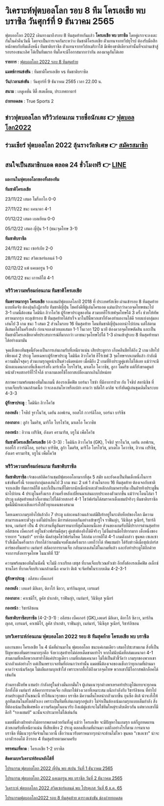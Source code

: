 # วิเคราะห์ฟุตบอลโลก รอบ 8 ทีม โครเอเชีย พบ บราซิล วันศุกร์ที่ 9 ธันวาคม 2565

ฟุตบอลโลก 2022 เดินทางมาถึงรอบ 8 ทีมสุดท้ายกันแล้ว **โครเอเชีย พบ บราซิล** โดยคู่แรกจะลงเตะกันในค่ำคืนวันนี้ โดยจะเป็นการเจอกันระหว่าง ทีมชาติโครเอเชีย ตัวแทนจากทวีปยุโรป ต้องรับมือสึกหนักพบกับทีมเต็งหนึ่ง ทีมชาติบราซิล ตัวแทนจากทวีปอเมริกาใต้ มีเพียงชาติเดียวเท่านั้นที่จะผ่านเข้าสู่รอบรองชนะเลิศ ได้เป็นทีมแรก ทีมใดจะมีโอกาสมากกว่ากัน ลองมาดูกันได้เลย

**รายการ** : [ฟุตบอลโลก 2022 รอบ 8 ทีมสุดท้าย](https://member.ufa88s.info/register/?s=wwwufa88s&lang=th)

**แมตช์การแข่งขัน** : ทีมชาติโครเอเชีย vs ทีมชาติบราซิล

**วัน/เวลาแข่งขัน** : วันศุกร์ที่ 9 ธันวาคม 2565 เวลา 22.00 น.

**สนาม** : เอดูเคชั่น ซิตี้ สเตเดี้ยม, ประเทศกาตาร์

**ถ่ายทอดสด** : True Sports 2

## ข่าวฟุตบอลโลก พรีวิวก่อนเกม รายชื่อนักเตะ 👉 [ฟุตบอลโลก2022](https://www.ufa88s.info/)

## ร่วมเชียร์ ฟุตบอลโลก 2022 ลุ้นรางวัลพิเศษ 👉 [สมัครสมาชิก](https://member.ufa88s.info/register/?s=wwwufa88s&lang=th) 

## สนใจเป็นสมาชิกแอด ตลอด 24 ชั่วโมงฟรี 👉 [LINE](https://line.me/R/ti/p/@283xkvif)

**ผลงานในฟุตบอลโลกของทั้งสองทีม**

**ทีมชาติโครเอเชีย**

23/11/22 เสมอ โมร็อกโก 0-0

27/11/22 ชนะ แคนาดา 4-1

01/12/22 เสมอ เบลเยียม 0-0

05/12/22 เสมอ ญี่ปุ่น 1-1 (ชนะจุดโทษ 3-1)

**ทีมชาติบราซิล**

24/11/22 ชนะ เซอร์เบีย 2-0

28/11/22 ชนะ สวิตเซอร์แลนด์ 1-0

02/12/22 แพ้ แคเมอรูน 1-0

06/12/22 ชนะ เกาหลีใต้ 4-1

### พรีวิวความพร้อมก่อนเกม ทีมชาติโครเอเชีย

**ทีมตราหมากรุก โครเอเชีย** รองแชมป์ฟุตบอลโลกปี 2018 ที่ ประเทศรัสเซีย ผ่านเข้ารอบ 8 ทีมสุดท้าย แบบหืดจับ ต้องลุ้นถึงฎีกากับ ทีมชาติญี่ปุ่น โชคยังดีที่ผู้เล่นโครแอต แม่นเป้ากว่าดวลจุดโทษชนะไป 3-1 เกมนี้ต้องชม โดมินิก ลิวาโควิช ผู้รักษาประตูของทีม สวมบทฮีโร่เซฟจุดโทษได้ 3 ครั้ง ช่วยให้ทัพ ตราหมากรุก ทะลุเข้ารอบ 8 ทีมสุดท้ายได้สำเร็จ มาในปีนี้พวกเขาก็ยังคงทำผลงานได้ดี รอบแบ่งกลุ่มลงเล่นไป 3 เกม ชนะ 1 เสมอ 2 ส่วนในรอบ 16 ทีมสุดท้าย โดนทีมชาติญี่ปุ่นออกนำไปก่อน แต่ไล่ตามตีเสมอได้ในครึ่งหลัง ก่อนจบลงด้วยผลเสมอ 1-1 ในเวลา 120 นาที ต้องดวลจุดโทษตัดสิน และเป็นทีมชาติโครเอเชียอาศัยประสบการณ์ที่มากกว่า เอาชนะจุดโทษไปได้ 1-3 ผ่านเข้าสู่รอบ 8 ทีมสุดท้ายมาได้อย่างเมามัน 

จุดแข็งของทีมชุดนี้ยังคงเป็นการเล่นเกมรับที่เหนียวแน่น เสียประตูยาก เก็บคลีนชีทได้ถึง 2 เกม เสียไปเพียงแค่ 2 ประตู โดยเฉพาะผู้รักษาประตู โดมินิค ลิวาโควิช ฮีโร่เซฟ 3 จุดโทษจากเกมที่แล้ว กำลังมีความมั่นใจสุดๆ ส่วนเกมรุกดูหน้าเป็นห่วงนิดหน่อย เมื่อมีถึง 2 เกมที่ยิงประตูคู่แข่งไม่ได้เลย แม้ว่าจะมีนักเตะแดนกลางที่แข็งแกร่งทั้ง มาร์เซโล โบรโซวิช, มาเตโอ โควาซิช, ลูกา โมดริช แต่ก็ยังขาดศูนย์หน้าตัวจบสกอร์ที่ไว้ใจได้ บางเกมเลยใช้โอกาสเปลืองมากเกินไปหน่อย

สภาพความพร้อมของทีมในเกมนี้ ต้องรอเช็คฟิต บอร์นา โซซ่า ที่มีอาการป่วย กับ โจซิป สตานิซิช ที่บาดเจ็บบริเวณกล้ามเนื้อ ว่าจะลงเล่นไหวหรือเปล่า คาดว่า ซลัตโก้ ดาลิช จะยังยึดผู้เล่นชุดเดิมในระบบ 4-3-3

**ผู้รักษาประตู** : โดมินิก ลิวาโควิช

**กองหลัง** : โจซิป จูราโนวิช, เดยัน ลอฟเรน, ยอสโก้ กวาร์ดิโอล, บอร์นา บาริซิช

**กองกลาง** : ลูก้า โมดริช, มาริโอ โบรโซวิช, มาเตโอ โควาซิช

**กองหน้า** : อิวาน เปริซิช, อังเดร ครามาริช, บรูโน่ เพ็ตโควิช

**ทีมชาติโครเอเชียโครเอเชีย** (4-3-3) : โดมินิก ลิวาโควิช (GK), โจซิป จูราโนวิช, เดยัน ลอฟเรน, ยอสโก้ กวาร์ดิโอล, บอร์นา บาริซิช, ลูก้า โมดริช, มาริโอ โบรโซวิช, มาเตโอ โควาซิช, อิวาน เปริซิช, อังเดร ครามาริช, บรูโน่ เพ็ตโควิช

### พรีวิวความพร้อมก่อนเกม ทีมชาติบราซิล

**ทีมชาติบราซิล** เจ้าของสถิติคว้าแชมป์ฟุตบอลโลกมากที่สุด 5 สมัย และยังคงเป็นทีมเต็งหนึ่งในการแข่งขันครั้งนี้ รอบแบ่งกลุ่มลงเล่นไป 3 เกม ชนะ 2 แพ้ 1 ส่วนในรอบ 16 ทีมสุดท้าย ต้องเจอกับชาติจากเอเชีย ทีมเกาหลีใต้ และก็เป็นงานที่ไม่ยากนักเมื่อนักเตะตัวหลักกลับมาครบทีม เป็นฝ่ายยิงประตูขึ้นนำไปก่อน 4 ประตูในครึ่งแรก ส่วนครึ่งหลังเปลี่ยนมาเล่นแบบประคองตัวมากขึ้น แม้ว่าจะโดนไล่มา 1 ประตู แต่สุดท้ายแล้วก็เอาชนะไปได้ด้วยสกอร์ 4-1 โชว์ฟอร์มได้สมราคาเต็งแชมป์จริงๆ ทีมชาติบราซิลชุดนี้มีนักเตะแข็งแกร่งไปทั่วทุกแดนของสนาม 

โดยเฉพาะเกมรุกยิงไปแล้วถึง 7 ประตู แต่ละคนล้วนแล้วแต่มีฝีเท้าอยู่ในระดับท็อปของโลก มีความสามารถเฉพาะตัวสูง แต่ไม่บ้าเลี้ยง มีการต่อบอลกันอย่างเข้าขารู้ใจ ราฟินญ่า, วินิซิอุส จูเนียร์, ริชาร์ลิซอน, เนย์มาร์ เป็น 4 ประสานที่ดูอันตรายมากที่สุดในตอนนี้เลย ส่วนของเกมรับก็มีปราการด่านสุดท้าย อลิสซอน เบ็คเกอร์ อยู่ในช่วงฟอร์มดีสุดๆ คู่แข่งต้องยิงได้ดีจริงๆ ไม่งั้นผ่านมือไปยากมาก เต็งหนึ่งของรายการ "แซมบ้า" บราซิล นัดล่าสุดโชว์ฟอร์มโหด ไล่ถล่ม เกาหลีใต้ 4-1 เกมดังกล่าว ขุนพล เซเลเซา รัวสี่เม็ดในครึ่งแรก เรียกได้ว่าเกมมันจบตั้งแต่ครึ่งแรก เลยก็ว่าได้ ทัพแซมบ้า ได้รับข่าวดีเมื่อซุปเปอร์สตาร์ของทีมอย่าง เนย์มาร์ สลัดอาการบาดเจ็บ กลับมาลงเล่นได้ในเกมที่แล้ว และยังทำประตูได้อีกด้วย จากการสังหารจุดโทษ ในนาทีที่ 13'

ความพร้อมของทีมในนัดนี้ จะไม่มี กาเบรียล เชซุส ที่บาดเจ็บบริเวณหัวเข่า อีกทั้งต้องรอเช็คฟิต อเล็กซ์ ซานโดร ที่บาดเจ็บบริเวณกล้ามเนื้อ คาดว่า ติเต้ จะจัดทัพในระบบเดิม 4-2-3-1

**ผู้รักษาประตู** : อลีสซง เบ็คเกอร์

**กองหลัง** : เอแดร์ มิลิเตา, ติอาโก้ ซิลวา, มาร์กินญอส, เบรแมร์

**กองกลาง** : คาเซมิโร่, ลูคัส ปาเกต้า, ราฟินญ่า, เนย์มาร์, วินิซิอุส จูเนียร์

**กองหน้า** : ริชาร์ลิซอน

**ทีมชาติบราซิลบราซิล** (4-2-3-1) : อลีสซง เบ็คเกอร์ (GK),เอแดร์ มิลิเตา, ติอาโก้ ซิลวา, มาร์กินญอส, เบรแมร์, คาเซมิโร่, ลูคัส ปาเกต้า, ราฟินญ่า, เนย์มาร์, วินิซิอุส จูเนียร์, ริชาร์ลิซอน

### บทวิเคราะห์ก่อนเกม ฟุตบอลโลก 2022 รอบ 8 ทีมสุดท้าย โครเอเชีย พบ บราซิล

ผลงานของ โครเอเชีย ใน 4 นัดที่ผ่านมาใน ฟุตบอลโลก ชนะแค่เกมเดียว เสมอไปซะสามเกม สิ่งที่เป็นปัญหาของทีมตราหมากรุกคือ จังหวะสุดท้ายไม่ค่อยเด็ดขาดเท่าไร หากไม่นับนัดที่ถล่มแดนาดา 4-1 สามเกมที่เหลือพวกเขาทำได้แค่ประตูเดียว เกมที่ถล่มแคนาดา ไม่ได้เป็นตัวชี้วัดว่า เกมรุกของพวกเขาน่ากลัวแต่อย่างไร แต่เป็นเพราะเจอทีมที่อ่อนกว่าเท่านั้น แมตช์นี้ต้องเจอของแข็งกว่าทุกเกมที่ผ่านมา คาดว่าจะเน้นรัดกุม ไม่ผลีผลามบุกเข้าใส่ เพราะหากยื้อได้ถึงดวลจุดโทษ พวกเขาก็มีโอกาสพลิกล็อคได้เช่นกัน

ส่วนทางฝั่งทัพ แซมบ้า กำลังอยู่ในช่วงมั่นอกมั่นใจ ผู้เล่นแนวรุกต่างพาเหรดทำประตูได้แทบจะทุกคน อีกทั้งได้ เนย์มาร์ สลัดอาการบาดเจ็บ กลับมาใช่ช่วงเวลาที่เหมาะสม ผนึกกำลังกับ ริชาร์ลิซอน ที่ทำไปสามประตูแล้วในขณะนี้ ทำให้แนวรุกของ บราซิล มีความลื่นไหลน่ากลัวมากขึ้น กุนซือ ติเต้ น่าจะสั่งให้ลูกทีมเล่นในสไตล์ตัวเอง เพราะเป็นทีมที่เล่นเกมรุกอยู่แล้ว ไม่จำเป็นต้องเน้นเกมรุกแบบเต็มกำลัง สิ่งที่ต้องเน้นเป็นพิเศษคือ ความรัดกุมในแนวรับ ถึงแม้คู่แข่งจะไม่ใช่ทีมใหญ่ระดับเดียวกัน แต่พวกเขาก็มีดีกรี "รองแชมป์" ฉะนั้นจะประมาทไม่ได้เช่นกัน

แมตช์นี้ต่างฝ่ายต่างไม่อยากพลาดด้วยกันทั้งคู่ แม้ว่า  โครเอเชีย จะมีปัญหาในเกมรุก แต่ก็ถูกทดแทนด้วยเกมรับที่เหนียวแน่น ที่เสียเพียง 2 ประตู ตลอดสี่เกมที่ผ่านมา
แต่ถึงอย่างไรก็ตาม การมาเจอ บราซิล ที่มีแนวรุกจัดจ้านในเวลานี้ เชื่อว่าแนวรับตราหมากรุกน่าจะต้านไม่ไหว ขุนพล "เซเลเซา" น่าจะเอาตัวรอดได้ ลิ่วรอบ 4 ทีมสุดท้ายตามคาดครับ

**ทรรศนะที่คาด** : โครเอเชีย 1-2 บราซิล

**ติดตามบทวิเคราะห์ย้อนหลังได้ที่**

[โปรแกรม ฟุตบอลโลก 2022 ญี่ปุ่น พบ สเปน วันที่ 1 ธันวาคม 2565](https://atom.io/packages/%E0%B9%82%E0%B8%9B%E0%B8%A3%E0%B9%81%E0%B8%81%E0%B8%A3%E0%B8%A1%20%E0%B8%9F%E0%B8%B8%E0%B8%95%E0%B8%9A%E0%B8%AD%E0%B8%A5%E0%B9%82%E0%B8%A5%E0%B8%81%202022%20%E0%B8%8D%E0%B8%B5%E0%B9%88%E0%B8%9B%E0%B8%B8%E0%B9%88%E0%B8%99%20%E0%B8%9E%E0%B8%9A%20%E0%B8%AA%E0%B9%80%E0%B8%9B%E0%B8%99%20%E0%B8%A7%E0%B8%B1%E0%B8%99%E0%B8%97%E0%B8%B5%E0%B9%88%201%20%E0%B8%98%E0%B8%B1%E0%B8%99%E0%B8%A7%E0%B8%B2%E0%B8%84%E0%B8%A1%202565%20%E0%B8%8A%E0%B9%88%E0%B8%AD%E0%B8%87%E0%B8%96%E0%B9%88%E0%B8%B2%E0%B8%A2%E0%B8%97%E0%B8%AD%E0%B8%94%E0%B8%AA%E0%B8%94)

[โปรแกรม ฟุตบอลโลก 2022 แคเมอรูน พบ บราซิล วันที่ 2 ธันวาคม 2565](https://atom.io/packages/%E0%B9%82%E0%B8%9B%E0%B8%A3%E0%B9%81%E0%B8%81%E0%B8%A3%E0%B8%A1%20%E0%B8%9F%E0%B8%B8%E0%B8%95%E0%B8%9A%E0%B8%AD%E0%B8%A5%E0%B9%82%E0%B8%A5%E0%B8%81%202022%20%E0%B9%81%E0%B8%84%E0%B9%80%E0%B8%A1%E0%B8%AD%E0%B8%A3%E0%B8%B9%E0%B8%99%20%E0%B8%9E%E0%B8%9A%20%E0%B8%9A%E0%B8%A3%E0%B8%B2%E0%B8%8B%E0%B8%B4%E0%B8%A5%20%E0%B8%A7%E0%B8%B1%E0%B8%99%E0%B8%97%E0%B8%B5%E0%B9%88%202%20%E0%B8%98.%E0%B8%84.%202565)

[วิเคราะห์ ฟุตบอลโลก 2022 สวิตเซอร์แลนด์ พบ โปรตุเกส วันที่ 6 ธ.ค. 65](https://atom.io/packages/%E0%B8%A7%E0%B8%B4%E0%B9%80%E0%B8%84%E0%B8%A3%E0%B8%B2%E0%B8%B0%E0%B8%AB%E0%B9%8C%20%E0%B8%9F%E0%B8%B8%E0%B8%95%E0%B8%9A%E0%B8%AD%E0%B8%A5%E0%B9%82%E0%B8%A5%E0%B8%81%202022%20%E0%B8%AA%E0%B8%A7%E0%B8%B4%E0%B8%95%E0%B9%80%E0%B8%8B%E0%B8%AD%E0%B8%A3%E0%B9%8C%E0%B9%81%E0%B8%A5%E0%B8%99%E0%B8%94%E0%B9%8C%20%E0%B8%9E%E0%B8%9A%20%E0%B9%82%E0%B8%9B%E0%B8%A3%E0%B8%95%E0%B8%B8%E0%B9%80%E0%B8%81%E0%B8%AA%20%E0%B8%A7%E0%B8%B1%E0%B8%99%E0%B8%97%E0%B8%B5%E0%B9%88%206%20%E0%B8%98.%E0%B8%84.%2065)

[โปรแกรมฟุตบอลโลก2022 รอบ 8 ทีมสุดท้าย ตารางแข่งขัน ช่องถ่ายทอดสด](https://atom.io/packages/%E0%B9%82%E0%B8%9B%E0%B8%A3%E0%B9%81%E0%B8%81%E0%B8%A3%E0%B8%A1%E0%B8%9F%E0%B8%B8%E0%B8%95%E0%B8%9A%E0%B8%AD%E0%B8%A5%E0%B9%82%E0%B8%A5%E0%B8%812022%20%E0%B8%A3%E0%B8%AD%E0%B8%9A%208%20%E0%B8%97%E0%B8%B5%E0%B8%A1%E0%B8%AA%E0%B8%B8%E0%B8%94%E0%B8%97%E0%B9%89%E0%B8%B2%E0%B8%A2%20%E0%B8%8A%E0%B9%88%E0%B8%AD%E0%B8%87%E0%B8%96%E0%B9%88%E0%B8%B2%E0%B8%A2%E0%B8%97%E0%B8%AD%E0%B8%94%E0%B8%AA%E0%B8%94)
